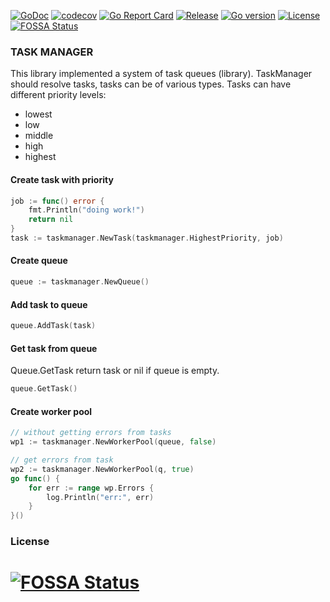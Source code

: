 
[![GoDoc](http://img.shields.io/badge/go-documentation-blue.svg?style=flat-square)](http://godoc.org/github.com/Delgus/taskmanager)
[![codecov](https://codecov.io/gh/Delgus/taskmanager/branch/master/graph/badge.svg)](https://codecov.io/gh/Delgus/taskmanager)
[![Go Report Card](https://goreportcard.com/badge/github.com/delgus/taskmanager)](https://goreportcard.com/report/github.com/delgus/taskmanager)
[![Release](https://img.shields.io/github/v/release/delgus/taskmanager)](https://img.shields.io/github/v/release/delgus/taskmanager)
[![Go version](https://img.shields.io/github/go-mod/go-version/delgus/taskmanager)](https://img.shields.io/github/go-mod/go-version/delgus/taskmanager)
[![License](http://img.shields.io/badge/license-mit-blue.svg?style=flat-square)](https://raw.githubusercontent.com/delgus/taskmanager/master/LICENSE)
[![FOSSA Status](https://app.fossa.io/api/projects/git%2Bgithub.com%2FDelgus%2Ftaskmanager.svg?type=shield)](https://app.fossa.io/projects/git%2Bgithub.com%2FDelgus%2Ftaskmanager?ref=badge_shield)


### TASK MANAGER

This library implemented a system of task queues (library).
TaskManager should resolve tasks, tasks can be of various types.
Tasks can have different priority levels:

 - lowest
 - low
 - middle
 - high
 - highest
 
#### Create task with priority

```go
job := func() error {
	fmt.Println("doing work!")
	return nil
}
task := taskmanager.NewTask(taskmanager.HighestPriority, job)
```

#### Create queue
```go
queue := taskmanager.NewQueue()
```

#### Add task to queue
```go
queue.AddTask(task)
```

#### Get task from queue
Queue.GetTask return task or nil if queue is empty.
```go
queue.GetTask()
```

#### Create worker pool
```go
// without getting errors from tasks
wp1 := taskmanager.NewWorkerPool(queue, false)

// get errors from task
wp2 := taskmanager.NewWorkerPool(q, true)
go func() {
	for err := range wp.Errors {
		log.Println("err:", err)
	}
}()
```



### License  

[![FOSSA Status](https://app.fossa.io/api/projects/git%2Bgithub.com%2FDelgus%2Ftaskmanager.svg?type=large)](https://app.fossa.io/projects/git%2Bgithub.com%2FDelgus%2Ftaskmanager?ref=badge_large)
=======

